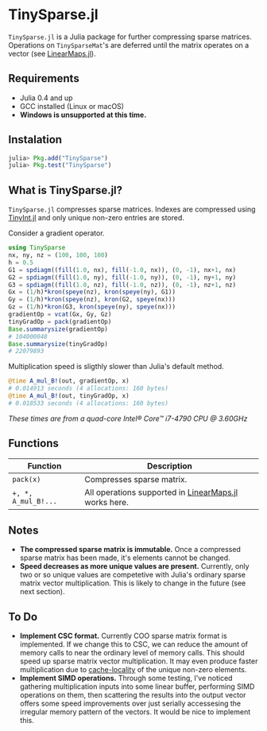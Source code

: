 # TinySparse.jl
`TinySparse.jl` is a Julia package for further compressing sparse matrices. Operations on `TinySparseMat`'s are deferred until the matrix operates on a vector (see [LinearMaps.jl](https://github.com/Jutho/LinearMaps.jl)).

## Requirements
* Julia 0.4 and up
* GCC installed (Linux or macOS)
* **Windows is unsupported at this time.**

## Instalation
```julia
julia> Pkg.add("TinySparse")
julia> Pkg.test("TinySparse")
```

## What is TinySparse.jl?
`TinySparse.jl` compresses sparse matrices. Indexes are compressed using [TinyInt.jl](https://github.com/mcovalt/TinyInt.jl) and only unique non-zero entries are stored.

Consider a gradient operator.
```julia
using TinySparse
nx, ny, nz = (100, 100, 100)
h = 0.5
G1 = spdiagm((fill(1.0, nx), fill(-1.0, nx)), (0, -1), nx+1, nx)
G2 = spdiagm((fill(1.0, ny), fill(-1.0, ny)), (0, -1), ny+1, ny)
G3 = spdiagm((fill(1.0, nz), fill(-1.0, nz)), (0, -1), nz+1, nz)
Gx = (1/h)*kron(speye(nz), kron(speye(ny), G1))
Gy = (1/h)*kron(speye(nz), kron(G2, speye(nx)))
Gz = (1/h)*kron(G3, kron(speye(ny), speye(nx)))
gradientOp = vcat(Gx, Gy, Gz)
tinyGradOp = pack(gradientOp)
Base.summarysize(gradientOp)
# 104000048
Base.summarysize(tinyGradOp)
# 22079893
```
Multiplication speed is sligthly slower than Julia's default method.
```julia
@time A_mul_B!(out, gradientOp, x)
# 0.014913 seconds (4 allocations: 160 bytes)
@time A_mul_B!(out, tinyGradOp, x)
# 0.018533 seconds (4 allocations: 160 bytes)
```

*These times are from a quad-core Intel® Core™ i7-4790 CPU @ 3.60GHz*

## Functions
Function              | Description
--------------------- | ------------
`pack(x)`             | Compresses sparse matrix.
`+, *, A_mul_B!...`   | All operations supported in [LinearMaps.jl](https://github.com/Jutho/LinearMaps.jl) works here.

## Notes
* **The compressed sparse matrix is immutable.** Once a compressed sparse matrix has been made, it's elements cannot be changed.
* **Speed decreases as more unique values are present.** Currently, only two or so unique values are competetive with Julia's ordinary sparse matrix vector multiplication. This is likely to change in the future (see next section).

## To Do
* **Implement CSC format.** Currently COO sparse matrix format is implemented. If we change this to CSC, we can reduce the amount of memory calls to near the ordinary level of memory calls. This should speed up sparse matrix vector multiplication. It may even produce faster multiplication due to [cache-locality](https://en.wikipedia.org/wiki/Locality_of_reference) of the unique non-zero elements.
* **Implement SIMD operations.** Through some testing, I've noticed gathering multiplication inputs into some linear buffer, performing SIMD operations on them, then scattering the results into the output vector offers some speed improvements over just serially accessesing the irregular memory pattern of the vectors. It would be nice to implement this.